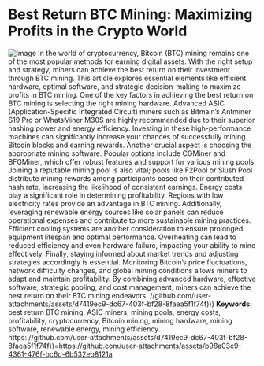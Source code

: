 # Best Return BTC Mining: Maximizing Profits in the Crypto World

![Image](https://github.com/user-attachments/assets/d7419ec9-dc67-403f-bf28-8faea5f1f74f)
In the world of cryptocurrency, Bitcoin (BTC) mining remains one of the most popular methods for earning digital assets. With the right setup and strategy, miners can achieve the best return on their investment through BTC mining. This article explores essential elements like efficient hardware, optimal software, and strategic decision-making to maximize profits in BTC mining.
One of the key factors in achieving the best return on BTC mining is selecting the right mining hardware. Advanced ASIC (Application-Specific Integrated Circuit) miners such as Bitmain’s Antminer S19 Pro or WhatsMiner M30S are highly recommended due to their superior hashing power and energy efficiency. Investing in these high-performance machines can significantly increase your chances of successfully mining Bitcoin blocks and earning rewards.
Another crucial aspect is choosing the appropriate mining software. Popular options include CGMiner and BFGMiner, which offer robust features and support for various mining pools. Joining a reputable mining pool is also vital; pools like F2Pool or Slush Pool distribute mining rewards among participants based on their contributed hash rate, increasing the likelihood of consistent earnings.
Energy costs play a significant role in determining profitability. Regions with low electricity rates provide an advantage in BTC mining. Additionally, leveraging renewable energy sources like solar panels can reduce operational expenses and contribute to more sustainable mining practices.
Efficient cooling systems are another consideration to ensure prolonged equipment lifespan and optimal performance. Overheating can lead to reduced efficiency and even hardware failure, impacting your ability to mine effectively.
Finally, staying informed about market trends and adjusting strategies accordingly is essential. Monitoring Bitcoin’s price fluctuations, network difficulty changes, and global mining conditions allows miners to adapt and maintain profitability. By combining advanced hardware, effective software, strategic pooling, and cost management, miners can achieve the best return on their BTC mining endeavors.
 //github.com/user-attachments/assets/d7419ec9-dc67-403f-bf28-8faea5f1f74f)))
**Keywords:** best return BTC mining, ASIC miners, mining pools, energy costs, profitability, cryptocurrency, Bitcoin mining, mining hardware, mining software, renewable energy, mining efficiency.  
https: //github.com/user-attachments/assets/d7419ec9-dc67-403f-bf28-8faea5f1f74f))=https://github.com/user-attachments/assets/b98a03c9-4361-476f-bc6d-6b532eb8121a

